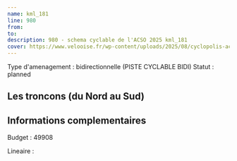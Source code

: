 ```yaml
---
name: kml_181 
line: 980
from: 
to:  
description: 980 - schema cyclable de l'ACSO 2025 kml_181 
cover: https://www.velooise.fr/wp-content/uploads/2025/08/cyclopolis-acso-980.jpg
---
```

Type d'amenagement : bidirectionnelle (PISTE CYCLABLE BIDI)
Statut : planned
## Les troncons (du Nord au Sud)

## Informations complementaires

Budget  : 49908 

Lineaire :

